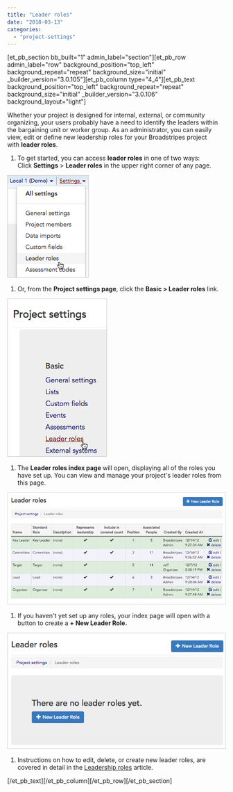 ```yaml
---
title: "Leader roles"
date: "2018-03-13"
categories: 
  - "project-settings"
---
```


\[et\_pb\_section bb\_built="1" admin\_label="section"\]\[et\_pb\_row admin\_label="row" background\_position="top\_left" background\_repeat="repeat" background\_size="initial" \_builder\_version="3.0.105"\]\[et\_pb\_column type="4\_4"\]\[et\_pb\_text background\_position="top\_left" background\_repeat="repeat" background\_size="initial" \_builder\_version="3.0.106" background\_layout="light"\]

Whether your project is designed for internal, external, or community organizing, your users probably have a need to identify the leaders within the bargaining unit or worker group. As an administrator, you can easily view, edit or define new leadership roles for your Broadstripes project with **leader roles**.

1. To get started, you can access **leader roles** in one of two ways: Click **Settings** > **Leader roles** in the upper right corner of any page.

[![](images/2e5b8cd-SettingsProjSettingLeaderMenu.png)](https://help.broadstripes.com/wp-content/uploads/2018/03/2e5b8cd-SettingsProjSettingLeaderMenu.png)

1. Or, from the **Project settings page**, click the **Basic > Leader roles** link.

[![](images/82737bb-SettingsProjSettingLeaderLink.png)](https://help.broadstripes.com/wp-content/uploads/2018/03/82737bb-SettingsProjSettingLeaderLink.png)

1. The **Leader roles index page** will open, displaying all of the roles you have set up. You can view and manage your project's leader roles from this page.

[![](images/e36097e-SettingsProjSettingLeaderIndex.png)](https://help.broadstripes.com/wp-content/uploads/2018/03/e36097e-SettingsProjSettingLeaderIndex.png)

1. If you haven't yet set up any roles, your index page will open with a button to create a **\+ New Leader Role.**

[![](images/a88d589-SettingsProjSettingNoLeaders.png)](https://help.broadstripes.com/wp-content/uploads/2018/03/a88d589-SettingsProjSettingNoLeaders.png)

1. Instructions on how to edit, delete, or create new leader roles, are covered in detail in the [Leadership roles](https://help.broadstripes.com/help-articles/admin-tools/data-tools-admin/leadership-roles/) article.

\[/et\_pb\_text\]\[/et\_pb\_column\]\[/et\_pb\_row\]\[/et\_pb\_section\]
